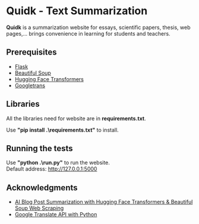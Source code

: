 # Quidk - Text Summarization

**Quidk** is a summarization website for essays, scientific papers, thesis, web pages,... brings convenience in learning for students and teachers.

## Prerequisites
- [Flask](https://flask.palletsprojects.com/en/2.1.x/)
- [Beautiful Soup](https://realpython.com/beautiful-soup-web-scraper-python/)
- [Hugging Face Transformers](http://huggingface.co/docs/transformers)
- [Googletrans](https://py-googletrans.readthedocs.io/en/latest/)

## Libraries

All the libraries need for website are in **requirements.txt**.</br>

Use **"pip install .\requirements.txt"** to install.

## Running the tests
Use **"python .\run.py"** to run the website.</br>
Default address: http://127.0.0.1:5000

## Acknowledgments
- [AI Blog Post Summarization with Hugging Face Transformers & Beautiful Soup Web Scraping](https://youtu.be/JctmnczWg0U)
- [Google Translate API with Python](https://www.youtube.com/watch?v=VIc_DDBpE7U)
